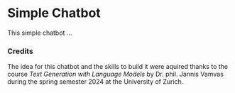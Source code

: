 
# Simple Chatbot

This simple chatbot ...


### Credits
The idea for this chatbot and the skills to build it were aquired thanks to the course
_Text Generation with Language Models_ by Dr. phil. Jannis Vamvas during the spring semester 2024 at the University of Zurich.




